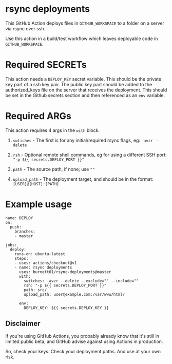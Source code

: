 # rsync deployments

This GitHub Action deploys files in `GITHUB_WORKSPACE` to a folder on a server via rsync over ssh. 

Use this action in a build/test workflow which leaves deployable code in `GITHUB_WORKSPACE`.

# Required SECRETs

This action needs a `DEPLOY_KEY` secret variable. This should be the private key part of a ssh key pair. The public key part should be added to the authorized_keys file on the server that receives the deployment. This should be set in the Github secrets section and then referenced as an `env` variable.

# Required ARGs

This action requires 4 args in the `with` block.

1. `swtiches` - The first is for any initial/required rsync flags, eg: `-avzr --delete`

2. `rsh` - Optional remote shell commands, eg for using a different SSH port: `"-p ${{ secrets.DEPLOY_PORT }}"`

3. `path` - The source path, if none; use `""`

4. `upload_path` - The deployment target, and should be in the format: `[USER]@[HOST]:[PATH]`

# Example usage

```
name: DEPLOY
on:
  push:
    branches:
    - master

jobs:
  deploy:
    runs-on: ubuntu-latest
    steps:
    - uses: actions/checkout@v1
    - name: rsync deployments
      uses: burnett01/rsync-deployments@master
      with:
        switches: -avzr --delete --exclude="" --include=""
        rsh: "-p ${{ secrets.DEPLOY_PORT }}"
        path: src/
        upload_path: user@example.com:/var/www/html/

      env:
        DEPLOY_KEY: ${{ secrets.DEPLOY_KEY }}

```

## Disclaimer

If you're using GitHub Actions, you probably already know that it's still in limited public beta, and GitHub advise against using Actions in production. 

So, check your keys. Check your deployment paths. And use at your own risk.
